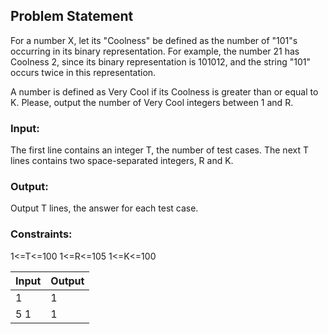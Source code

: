 ## Problem Statement

For a number X, let its "Coolness" be defined as the number of "101"s occurring in its binary representation. For example, the number 21 has Coolness 2, since its binary representation is 101012, and the string "101" occurs twice in this representation.

A number is defined as Very Cool if its Coolness is greater than or equal to K. Please, output the number of Very Cool integers between 1 and R.

### Input:

The first line contains an integer T, the number of test cases.
The next T lines contains two space-separated integers, R and K.

### Output:

Output T lines, the answer for each test case.

### Constraints:

1<=T<=100
1<=R<=105
1<=K<=100

| Input | Output |
| ----- | ------ |
| 1     | 1      |
| 5 1   | 1      |
